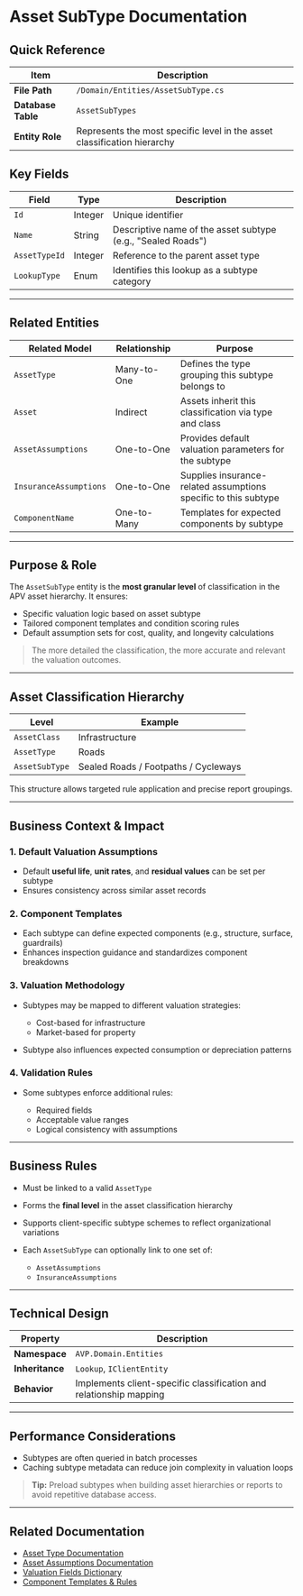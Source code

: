 # Asset SubType Documentation

## Quick Reference

| Item               | Description                                                              |
| ------------------ | ------------------------------------------------------------------------ |
| **File Path**      | `/Domain/Entities/AssetSubType.cs`                                       |
| **Database Table** | `AssetSubTypes`                                                          |
| **Entity Role**    | Represents the most specific level in the asset classification hierarchy |

## Key Fields

| Field         | Type    | Description                                                  |
| ------------- | ------- | ------------------------------------------------------------ |
| `Id`          | Integer | Unique identifier                                            |
| `Name`        | String  | Descriptive name of the asset subtype (e.g., "Sealed Roads") |
| `AssetTypeId` | Integer | Reference to the parent asset type                           |
| `LookupType`  | Enum    | Identifies this lookup as a subtype category                 |

---

## Related Entities

| Related Model          | Relationship | Purpose                                                         |
| ---------------------- | ------------ | --------------------------------------------------------------- |
| `AssetType`            | Many-to-One  | Defines the type grouping this subtype belongs to               |
| `Asset`                | Indirect     | Assets inherit this classification via type and class           |
| `AssetAssumptions`     | One-to-One   | Provides default valuation parameters for the subtype           |
| `InsuranceAssumptions` | One-to-One   | Supplies insurance-related assumptions specific to this subtype |
| `ComponentName`        | One-to-Many  | Templates for expected components by subtype                    |

---

## Purpose & Role

The `AssetSubType` entity is the **most granular level** of classification in the APV asset hierarchy. It ensures:

* Specific valuation logic based on asset subtype
* Tailored component templates and condition scoring rules
* Default assumption sets for cost, quality, and longevity calculations

> The more detailed the classification, the more accurate and relevant the valuation outcomes.

---

## Asset Classification Hierarchy

| Level          | Example                              |
| -------------- | ------------------------------------ |
| `AssetClass`   | Infrastructure                       |
| `AssetType`    | Roads                                |
| `AssetSubType` | Sealed Roads / Footpaths / Cycleways |

This structure allows targeted rule application and precise report groupings.

---

## Business Context & Impact

### 1. Default Valuation Assumptions

* Default **useful life**, **unit rates**, and **residual values** can be set per subtype
* Ensures consistency across similar asset records

### 2. Component Templates

* Each subtype can define expected components (e.g., structure, surface, guardrails)
* Enhances inspection guidance and standardizes component breakdowns

### 3. Valuation Methodology

* Subtypes may be mapped to different valuation strategies:

  * Cost-based for infrastructure
  * Market-based for property
* Subtype also influences expected consumption or depreciation patterns

### 4. Validation Rules

* Some subtypes enforce additional rules:

  * Required fields
  * Acceptable value ranges
  * Logical consistency with assumptions

---

## Business Rules

* Must be linked to a valid `AssetType`
* Forms the **final level** in the asset classification hierarchy
* Supports client-specific subtype schemes to reflect organizational variations
* Each `AssetSubType` can optionally link to one set of:

  * `AssetAssumptions`
  * `InsuranceAssumptions`

---

## Technical Design

| Property        | Description                                                        |
| --------------- | ------------------------------------------------------------------ |
| **Namespace**   | `AVP.Domain.Entities`                                              |
| **Inheritance** | `Lookup`, `IClientEntity`                                          |
| **Behavior**    | Implements client-specific classification and relationship mapping |

---

## Performance Considerations

* Subtypes are often queried in batch processes
* Caching subtype metadata can reduce join complexity in valuation loops

> **Tip:** Preload subtypes when building asset hierarchies or reports to avoid repetitive database access.

---

## Related Documentation

* [Asset Type Documentation](AssetType)
* [Asset Assumptions Documentation](AssetAssumptions)
* [Valuation Fields Dictionary](../DataDictionary/Valuation_Fields_Dictionary)
* [Component Templates & Rules](../Workflows/Field_Data_Collection_Workflow)
